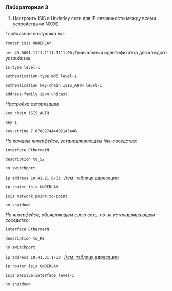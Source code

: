 ### Лабораторная 3
1. Настроить ISIS в Underlay сети для IP связанности между всеми устройствами NXOS

*Глобальная настройка isis*

`router isis UNDERLAY`

`net 49.0001.1111.1111.1111.00`  //уникальный идентификатор для каждого устройства

`is-type level-1`

`authentication-type md5 level-1`

`authentication key-chain ISIS_AUTH level-1`

`address-family ipv4 unicast`

*Настройка авторизации*

`key chain ISIS_AUTH`

`key 1`

`key-string 7 070827444402143a46`

*На каждом интерфейсе, устанавливающем isis-соседство:*

`interface EthernetN`

`description to_S2` 

`no switchport` 

`ip address 10.41.21.6/31 ` [//см. таблицу адресации](Lab1.md)

`ip router isis UNDERLAY`

`isis network point-to-point `

`no shutdown`

*На интерфейсе, объявляющем свою сеть, но не устанавливающем соседство:*

`interface EthernetN`

`description to_R2` 

`no switchport` 

`ip address 10.41.31.1/30 ` [//см. таблицу адресации](Lab1.md)

`ip router isis UNDERLAY`

`isis passive-interface level-1`

`no shutdown`
